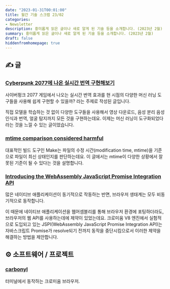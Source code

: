 ```yaml
---
date: "2023-01-31T00:01:00"
title: 월간 기술 스크랩 23/02
categories:
- Newsletter
description: 흥미롭게 읽은 글이나 새로 알게 된 기술 등을 소개합니다. (2023년 2월)
summary: 흥미롭게 읽은 글이나 새로 알게 된 기술 등을 소개합니다. (2023년 2월)
draft: false
hiddenfromhomepage: true
---
```


## ✍️ 글

### [Cyberpunk 2077에 나온 실시간 번역 구현해보기](https://news.hada.io/topic?id=8125)

사이버펑크 2077 게임에서 나오는 실시간 번역 효과를 현 시점의 다양한 머신 러닝 도구들을 사용해
쉽게 구현할 수 있을까? 라는 주제로 작성된 글입니다.

직접 모델을 학습하는 것 없이 다양한 도구들을 사용해서 영상 다운로드, 음성 분리
음성 인식과 번역, 얼굴 탐지까지 모든 것을 구현하는데요.
이제는 머신 러닝이 도구화되었다라는 것을 느낄 수 있는 글이었습니다.

### [mtime comparison considered harmful](https://apenwarr.ca/log/20181113)

대표적인 빌드 도구인 Make는 파일의 수정 시간(modification time, mtime)을
기준으로 파일이 최신 상태인지를 판단하는데요. 이 글에서는 mtime이 다양한 상황에서
잘못된 기준이 될 수 있다는 것을 설명합니다.

### [Introducing the WebAssembly JavaScript Promise Integration API](https://v8.dev/blog/jspi)

많은 네이티브 애플리케이션이 동기적으로 작동하는 반면,
브라우저 생태계는 모두 비동기적으로 동작합니다.

이 때문에 네이티브 애플리케이션을 웹어셈블리를 통해 브라우저 환경에 포팅하더라도,
브라우저의 웹 API를 사용하는데에 제약이 있었는데요. 크로미움 V8 엔진에서 실험적으로
도입되고 있는 JSPI(WebAssembly JavaScript Promise Integration API)는 자바스크립트 Promise가
resolve되기 전까지 동작을 중단시킴으로서 이러한 제약을 해결하는 방법을 제안합니다.


<!-- ## 📌 북마크 -->

<!-- ## 📰 기술 뉴스 -->

## ⚙️ 소프트웨어 / 프로젝트

### [carbonyl](https://github.com/fathyb/carbonyl)

터미널에서 동작하는 크로미움 브라우저.

<!-- ## 📙 책 / 강의 / 영상 -->
